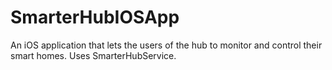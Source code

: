 # SmarterHubIOSApp
An iOS application that lets the users of the hub to monitor and control their smart homes. Uses SmarterHubService.
